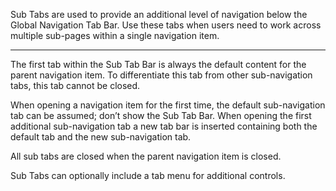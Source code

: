 Sub Tabs are used to provide an additional level of navigation below the Global Navigation Tab Bar. Use these tabs when users need to work across multiple sub-pages within a single navigation item.

----

The first tab within the Sub Tab Bar is always the default content for the parent navigation item. To differentiate this tab from other sub-navigation tabs, this tab cannot be closed.

When opening a navigation item for the first time, the default sub-navigation tab can be assumed; don’t show the Sub Tab Bar.
When opening the first additional sub-navigation tab a new tab bar is inserted containing both the default tab and the new sub-navigation tab.

All sub tabs are closed when the parent navigation item is closed.

Sub Tabs can optionally include a tab menu for additional controls.

